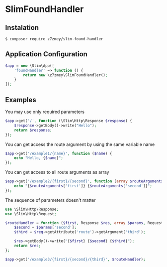 # SlimFoundHandler

## Instalation
```
$ composer require z7zmey/slim-found-handler
```

## Application Configuration

```PHP
$app = new \Slim\App([
    'foundHandler' => function () {
        return new \z7zmey\SlimFoundHandler();
    }
]);
```

## Examples

You may use only required parameters
```PHP
$app->get('/', function (\Slim\Http\Response $response) {
    $response->getBody()->write("Hello");
    return $response;
});
```

You can get access the route argument by using the same variable name
```PHP
$app->get('/example1/{name}', function ($name) {
    echo "Hello, {$name}";
});
```

You can get access to all route arguments as array
```PHP
$app->get('/example2/{first}/{second}', function (array $routeArguments) {
    echo "{$routeArguments['first']} {$routeArguments['second']}";
});
```

The sequence of parameters doesn't matter
```PHP
use \Slim\Http\Response;
use \Slim\Http\Request;

$routeHandler = function ($first, Response $res, array $params, Request $req) {
    $second = $params['second'];
    $third = $req->getAttribute('route')->getArgument('third');

    $res->getBody()->write("{$first} {$second} {$third}");
    return $res;
};

$app->get('/example3/{first}/{second}/{third}', $routeHandler);
```

